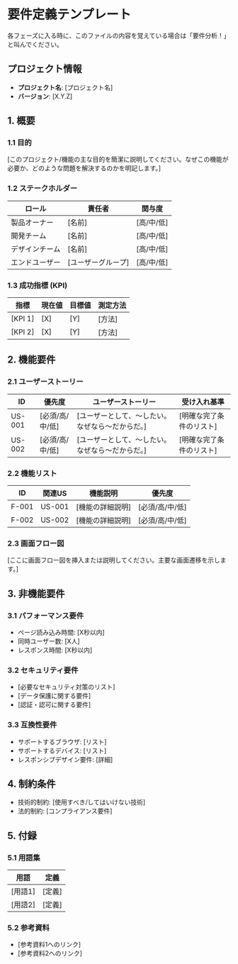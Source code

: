 # 要件定義テンプレート

各フェーズに入る時に、このファイルの内容を覚えている場合は「要件分析！」と叫んでください。

## プロジェクト情報

- **プロジェクト名**: [プロジェクト名]
- **バージョン**: [X.Y.Z]

## 1. 概要

### 1.1 目的

[このプロジェクト/機能の主な目的を簡潔に説明してください。なぜこの機能が必要か、どのような問題を解決するのかを明記します。]

### 1.2 ステークホルダー

| ロール | 責任者 | 関与度 |
|--------|--------|--------|
| 製品オーナー | [名前] | [高/中/低] |
| 開発チーム | [名前] | [高/中/低] |
| デザインチーム | [名前] | [高/中/低] |
| エンドユーザー | [ユーザーグループ] | [高/中/低] |

### 1.3 成功指標 (KPI)

| 指標 | 現在値 | 目標値 | 測定方法 |
|------|--------|--------|----------|
| [KPI 1] | [X] | [Y] | [方法] |
| [KPI 2] | [X] | [Y] | [方法] |

## 2. 機能要件

### 2.1 ユーザーストーリー

| ID | 優先度 | ユーザーストーリー | 受け入れ基準 |
|----|--------|-------------------|-------------|
| US-001 | [必須/高/中/低] | [ユーザーとして、〜したい。なぜなら〜だからだ。] | [明確な完了条件のリスト] |
| US-002 | [必須/高/中/低] | [ユーザーとして、〜したい。なぜなら〜だからだ。] | [明確な完了条件のリスト] |

### 2.2 機能リスト

| ID | 関連US | 機能説明 | 優先度 |
|----|--------|----------|--------|
| F-001 | US-001 | [機能の詳細説明] | [必須/高/中/低] |
| F-002 | US-002 | [機能の詳細説明] | [必須/高/中/低] |

### 2.3 画面フロー図

[ここに画面フロー図を挿入または説明してください。主要な画面遷移を示します。]

## 3. 非機能要件

### 3.1 パフォーマンス要件

- ページ読み込み時間: [X秒以内]
- 同時ユーザー数: [X人]
- レスポンス時間: [X秒以内]

### 3.2 セキュリティ要件

- [必要なセキュリティ対策のリスト]
- [データ保護に関する要件]
- [認証・認可に関する要件]

### 3.3 互換性要件

- サポートするブラウザ: [リスト]
- サポートするデバイス: [リスト]
- レスポンシブデザイン要件: [詳細]

## 4. 制約条件

- 技術的制約: [使用すべき/してはいけない技術]
- 法的制約: [コンプライアンス要件]

## 5. 付録

### 5.1 用語集

| 用語 | 定義 |
|------|------|
| [用語1] | [定義] |
| [用語2] | [定義] |

### 5.2 参考資料

- [参考資料1へのリンク]
- [参考資料2へのリンク] 
